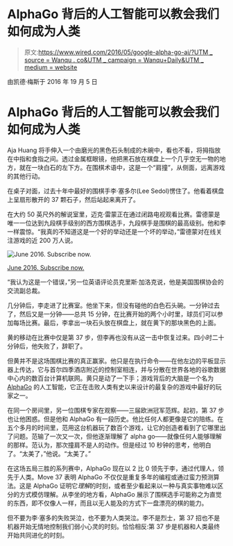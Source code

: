 # AlphaGo 背后的人工智能可以教会我们如何成为人类

> 原文:[https://www.wired.com/2016/05/google-alpha-go-ai/?UTM _ source = Wanqu . co&UTM _ campaign = Wanqu+Daily&UTM _ medium = website](https://www.wired.com/2016/05/google-alpha-go-ai/?utm_source=wanqu.co&utm_campaign=Wanqu+Daily&utm_medium=website)

由凯德·梅斯于 2016 年 19 月 5 日

# AlphaGo 背后的人工智能可以教会我们如何成为人类

Aja Huang 将手伸入一个由磨光的黑色石头制成的木碗中，看也不看，将拇指放在中指和食指之间。透过金属框眼镜，他把黑石放在棋盘上一个几乎空无一物的地方，就在一块白石的左下方。在围棋术语中，这是一个“肩撞”，从侧面，远离游戏的其他行动。

在桌子对面，过去十年中最好的围棋手李·塞多尔(Lee Sedol)愣住了。他看着棋盘上呈扇形散开的 37 颗石子，然后站起来离开了。

在大约 50 英尺外的解说室里，迈克·雷蒙正在通过闭路电视观看比赛。雷德蒙是唯一一位达到九段棋手级别的西方围棋选手，九段棋手是围棋的最高级别。他和李一样震惊。“我真的不知道这是一个好的举动还是一个坏的举动，”雷德蒙对在线关注游戏的近 200 万人说。

![June 2016\. Subscribe now.](../Images/560075a3a989b9f328717da9b80cba61.png)

[June 2016\. Subscribe now.](https://subscribe.wired.com/subscribe/wired/103354?source=AMS_WIR_MAG_CARVEOUT&pos_name=AMS_WIR_MAG_CARVEOUT)



“我认为这是一个错误，”另一位英语评论员克里斯·加洛克说，他是美国围棋协会的交流副总裁。

几分钟后，李走进了比赛室。他坐下来，但没有碰他的白色石头碗。一分钟过去了，然后又是一分钟——总共 15 分钟，在比赛开始的两个小时里，球员们可以参加每场比赛。最后，李拿出一块石头放在棋盘上，就在黄下的那块黑色的上面。

黄的移动在比赛中仅是第 37 步，但李再也没有从这一击中恢复过来。四小时二十分钟后，他失败了，辞职了。

但黄并不是这场围棋比赛的真正赢家。他只是在执行命令——在他左边的平板显示器上传达，它与首尔四季酒店附近的控制室相连，并与分散在世界各地的谷歌数据中心内的数百台计算机联网。黄只是动了一下手；游戏背后的大脑是一个名为 [AlphaGo](https://www.wired.com/tag/alphago/) 的人工智能，它正在击败人类有史以来设计的最复杂的游戏中最好的玩家之一。

在同一个房间里，另一位围棋专家在观察——三届欧洲冠军范辉。起初，第 37 步也让他困惑。但是他和 AlphaGo 有一段历史。他比任何人都更像是它的陪练。在五个多月的时间里，范用这台机器玩了数百个游戏，让它的创造者看到了它哪里出了问题。范输了一次又一次，但他逐渐理解了 alpha go——就像任何人能够理解的那样。范认为，那次撞肩不是人的动作。但是经过 10 秒钟的思考，他明白了。“太美了，”他说。“太美了。”

在这场五局三胜的系列赛中，AlphaGo 现在以 2 比 0 领先于李，通过代理人，领先于人类。Move 37 表明 AlphaGo 不仅仅是重复多年的编程或通过蛮力预测算法。这是 AlphaGo 证明它*理解*的时刻，或者至少看起来以一种与真实事物难以区分的方式模仿理解。从李坐的地方看，AlphaGo 展示了围棋选手可能称之为直觉的东西，即不仅像人一样，而且以无人能及的方式下一盘漂亮的棋的能力。

但不要为李·塞多的失败哭泣，也不要为人类哭泣。李不是烈士，第 37 招也不是机器开始无情地控制我们弱小心灵的时刻。恰恰相反:第 37 步是机器和人类最终开始共同进化的时刻。